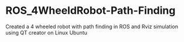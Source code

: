 # ROS_4WheeldRobot-Path-Finding
Created a 4 wheeled robot with path finding in ROS and Rviz simulation using QT creator on Linux Ubuntu

